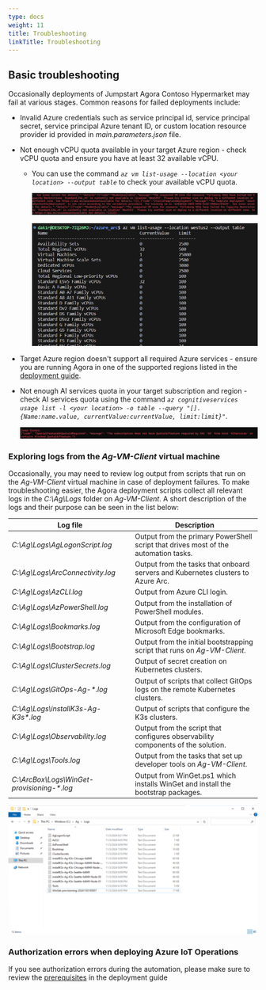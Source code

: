 ```yaml
---
type: docs
weight: 11
title: Troubleshooting
linkTitle: Troubleshooting
---
```


## Basic troubleshooting

Occasionally deployments of Jumpstart Agora Contoso Hypermarket may fail at various stages. Common reasons for failed deployments include:

- Invalid Azure credentials such as service principal id, service principal secret, service principal Azure tenant ID, or custom location resource provider id provided in _main.parameters.json_ file.

- Not enough vCPU quota available in your target Azure region - check vCPU quota and ensure you have at least 32 available vCPU.
  - You can use the command *`az vm list-usage --location <your location> --output table`* to check your available vCPU quota.

    ![Screenshot showing capacity constraints error](./img/capacity_constraints.png)

    ![Screenshot showing az vm list-usage](./img/az_vm_list_usage.png)

- Target Azure region doesn't support all required Azure services - ensure you are running Agora in one of the supported regions listed in the [deployment guide](../deployment/).

- Not enough AI services quota in your target subscription and region - check AI services quota using the command *`az cognitiveservices usage list -l <your location> -o table --query "[].{Name:name.value, currentValue:currentValue, limit:limit}"`*.

    ![Screenshot showing ai services restrictions error](./img/aiServices_quota.png)

### Exploring logs from the _Ag-VM-Client_ virtual machine

Occasionally, you may need to review log output from scripts that run on the _Ag-VM-Client_ virtual machine in case of deployment failures. To make troubleshooting easier, the Agora deployment scripts collect all relevant logs in the _C:\Ag\Logs_ folder on _Ag-VM-Client_. A short description of the logs and their purpose can be seen in the list below:

| Log file | Description |
| ------- | ----------- |
| _C:\Ag\Logs\AgLogonScript.log_ | Output from the primary PowerShell script that drives most of the automation tasks. |
| _C:\Ag\Logs\ArcConnectivity.log_ | Output from the tasks that onboard servers and Kubernetes clusters to Azure Arc. |
| _C:\Ag\Logs\AzCLI.log_ | Output from Azure CLI login. |
| _C:\Ag\Logs\AzPowerShell.log_ | Output from the installation of PowerShell modules. |
| _C:\Ag\Logs\Bookmarks.log_ | Output from the configuration of Microsoft Edge bookmarks. |
| _C:\Ag\Logs\Bootstrap.log_ | Output from the initial bootstrapping script that runs on _Ag-VM-Client_. |
| _C:\Ag\Logs\ClusterSecrets.log_ | Output of secret creation on Kubernetes clusters. |
| _C:\Ag\Logs\GitOps-Ag-*.log_ | Output of scripts that collect GitOps logs on the remote Kubernetes clusters. |
| _C:\Ag\Logs\installK3s-Ag-K3s*.log_ | Output of scripts that configure the K3s clusters. |
| _C:\Ag\Logs\Observability.log_ | Output from the script that configures observability components of the solution. |
| _C:\Ag\Logs\Tools.log_ | Output from the tasks that set up developer tools on _Ag-VM-Client_. |
| _C:\ArcBox\Logs\WinGet-provisioning-*.log_ | Output from WinGet.ps1 which installs WinGet and install the bootstrap packages. |

  ![Screenshot showing Agora logs folder on AG-Client](./img/logs_folder.png)

### Authorization errors when deploying Azure IoT Operations

If you see authorization errors during the automation, please make sure to review the [prerequisites](../deployment/#prerequisites) in the deployment guide
